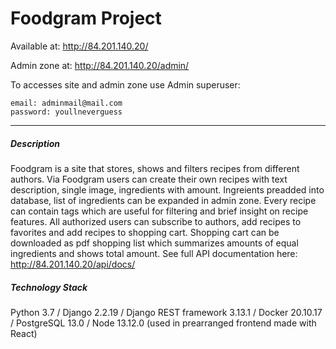 # Foodgram Project #
Available at: http://84.201.140.20/

Admin zone at: http://84.201.140.20/admin/

To accesses site and admin zone use Admin superuser:
```
email: adminmail@mail.com
password: youllneverguess
```
---

##### Description #####
Foodgram is a site that stores, shows and filters recipes from different authors. Via Foodgram users can create their own recipes with text description, single image, ingredients with amount. Ingreients preadded into database, list of ingredients can be expanded in admin zone. Every recipe can contain tags which are useful for filtering and brief insight on recipe features. All authorized users can subscribe to authors, add recipes to favorites and add recipes to shopping cart. Shopping cart can be downloaded as pdf shopping list which summarizes amounts of equal ingredients and shows total amount. See full API documentation here: http://84.201.140.20/api/docs/

##### Technology Stack #####
Python 3.7 / Django 2.2.19 / Django REST framework 3.13.1 / Docker 20.10.17 / PostgreSQL 13.0 / Node 13.12.0 (used in prearranged frontend made with React)